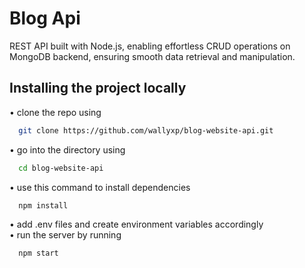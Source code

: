 
# Blog Api

REST API built with Node.js, enabling effortless CRUD operations on MongoDB backend, ensuring smooth data retrieval and manipulation.


## Installing the project locally

• clone the repo using
```bash
  git clone https://github.com/wallyxp/blog-website-api.git
```
• go into the directory using
```bash
  cd blog-website-api
```
• use this command to install dependencies
```bash
  npm install
```
• add .env files and create environment variables accordingly  
• run the server by running
```bash
  npm start
```
